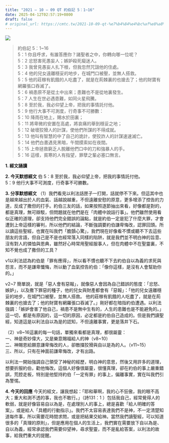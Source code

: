 ```yaml
---
title: "2021 – 10 – 09 QT 約伯記 5：1~16"
date: 2025-04-12T02:57:19+0800
draft: false
# original_url: https://cmtc.tw/2021-10-09-qt-%e7%b4%84%e4%bc%af%e8%a8%98-5%ef%bc%9a116
---
```


![](/images/qt.jpg)
> 約伯記 5：1\~16  
> 5：1 你且呼求，有誰答應你？諸聖者之中，你轉向哪一位呢？  
> 5：2 忿怒害死愚妄人；嫉妒殺死癡迷人。  
> 5：3 我曾見愚妄人扎下根，但我忽然咒詛他的住處。  
> 5：4 他的兒女遠離穩妥的地步，在城門口被壓，並無人搭救。  
> 5：5 他的莊稼有飢餓的人吃盡了，就是在荊棘裏的也搶去了；他的財寶有網羅張口吞滅了。  
> 5：6 禍患原不是從土中出來；患難也不是從地裏發生。  
> 5：7 人生在世必遇患難，如同火星飛騰。  
> 5：8 至於我，我必仰望上帝，把我的事情託付他。  
> 5：9 他行大事不可測度，行奇事不可勝數：  
> 5：10 降雨在地上，賜水於田裏；  
> 5：11 將卑微的安置在高處，將哀痛的舉到穩妥之地；  
> 5：12 破壞狡猾人的計謀，使他們所謀的不得成就。  
> 5：13 他叫有智慧的中了自己的詭計，使狡詐人的計謀速速滅亡。  
> 5：14 他們白晝遇見黑暗，午間摸索如在夜間。  
> 5：15 上帝拯救窮乏人脫離他們口中的刀和強暴人的手。  
> 5：16 這樣，貧寒的人有指望，罪孽之輩必塞口無言。

**1. 經文誦讀**

**2.  今天默想經文**
伯 5：8 至於我，我必仰望上帝，把我的事情託付他。  
5：9 他行大事不可測度，行奇事不可勝數。

**3. 分享默想經文**
（1）我們看見以利法話匣子一打開，話就停不下來。但這其中也是越來越出於人的血氣、話越說越重，不但遠離安慰的原意，更多增添了控告的力道，反成了撒但的打手。約伯三友的話，如果按照逐節抽出來看，好像都是對的，都是真理，無可辯駁，但問題就在他們是在「肉體中說話行事」。他們雖然使用看似正確的道理，卻支持他們完全錯誤的論點，就是約伯一定是犯了什麼大罪，才會遭到上帝這樣的審判，所以他們的結論，不斷強調要約伯謙卑悔改，認罪回頭。所以讀這些聖經，也實在叫我們「膽顫心驚」，我們現在好像看不慣或聽不下去這些朋友的言語，但自己是不是也經常落入同樣的陷阱，就是我們並不明白神的旨意、沒有對人的憐恤與恩典，雖然好心時常用聖經服事人，但在肉體中不在聖靈裏，不知不覺也成了撒但的工具？

v1以利法認為約伯是「罪有應得」，所以看不慣也聽不下去約伯自以為義的求死與怨言，而不是謙卑懺悔，所以動了血氣控告約伯：「像你這樣，是沒有人會幫助你的。」

v2\~7 簡單說，就是「惡人會有惡報」，就像惡人會因為自己錯誤的態度：「忿怒、嫉妒」，以及撒下罪惡的種子，他的兒女與財產都會有「惡報」：「他的兒女遠離穩妥的地步，在城門口被壓，並無人搭救。 他的莊稼有飢餓的人吃盡了，就是在荊棘裏的也搶去了；他的財寶有網羅張口吞滅了。」剛好都在暗指約伯遭遇。以利法強調：「嫉妒會害了他自己，禍患不是無中生有的，人生的患難也是不能避免的。」這一切，都是有原因的，這一切的原因，必定都是約伯自己造成的。但是我們讀聖經，知道這是以利法自以為是的認知，不但遠離事實，更是落井下石。

（2）v8\~16這裏的每一句話，單獨來看都是真理，都很屬靈：  
一、神是奇妙偉大，又是樂意賜福給人的神（v8\~10）  
二、神賜恩給願意謙卑悔改的人，卻敵擋狡猾與自以是為的人。（v11\~15）  
三、所以，只有在神面前謙卑悔改，才有出路。

以利法一開始強調自己領受了神秘的經歷，明白神的意思，然後又用許多的道理，想要折服約伯，勸他悔改。這個人好像很屬靈，很懂真理，卻在約伯的事上嚴重錯誤，荒腔走板，特別是他堅持約伯「一定有罪」的事上，偏離事實，實在叫我們引為警惕。

**4. 今天的回應**
今天的經文，讓我想起：「耶和華啊，我的心不狂傲，我的眼不高大；重大和測不透的事，我也不敢行。」（詩131：1 ）包括我自己，經常覺得人的軟弱，就是好像容易自以為是，在處理別人的事上，總是喜歡「給人明確的答案」，或是給人「具體的行動指示」。我們不太容易表達我們不是神，不一定清楚知道每件事，所以需要花時間求問，或是把結果交給神。當然我們讀聖經，可以知道很多的「真理的原則」，但是應用在個人的生活上，我們實在需要放下自以為是、自以為義，經常承認我們需要仰望神，尋求聖靈，而不是亂給答案，以利法的故事，給我們重大的提醒。
